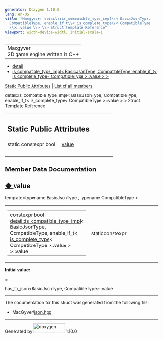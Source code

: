 ```yaml
---
generator: Doxygen 1.10.0
lang: en-US
title: "Macgyver: detail::is_compatible_type_impl\\< BasicJsonType,
  CompatibleType, enable_if_t\\< is_complete_type\\< CompatibleType
  \\>::value \\> \\> Struct Template Reference"
viewport: width=device-width, initial-scale=1
---
```


<div id="top">

<div id="titlearea">

<table data-cellspacing="0" data-cellpadding="0">
<colgroup>
<col style="width: 100%" />
</colgroup>
<tbody>
<tr id="projectrow" class="odd">
<td id="projectalign"><div id="projectname">
Macgyver
</div>
<div id="projectbrief">
2D game engine written in C++
</div></td>
</tr>
</tbody>
</table>

</div>

<div id="main-nav">

</div>

<div id="nav-path" class="navpath">

- <a href="namespacedetail.html" class="el">detail</a>
- <a
  href="structdetail_1_1is__compatible__type__impl_3_01_basic_json_type_00_01_compatible_type_00_01enablc5e6eb56f10e073702c6c152991f15b9.html"
  class="el">is_compatible_type_impl&lt; BasicJsonType, CompatibleType,
  enable_if_t&lt; is_complete_type&lt; CompatibleType &gt;::value &gt;
  &gt;</a>

</div>

</div>

<div class="header">

<div class="summary">

[Static Public Attributes](#pub-static-attribs) \| [List of all
members](structdetail_1_1is__compatible__type__impl_3_01_basic_json_type_00_01_compatible_type_00_01enabl9132c4b5fbe0505d296538fee2afa0cf.html)

</div>

<div class="headertitle">

<div class="title">

detail::is_compatible_type_impl\< BasicJsonType, CompatibleType,
enable_if_t\< is_complete_type\< CompatibleType \>::value \> \> Struct
Template Reference

</div>

</div>

</div>

<div class="contents">

<table class="memberdecls">
<colgroup>
<col style="width: 50%" />
<col style="width: 50%" />
</colgroup>
<tbody>
<tr class="odd heading">
<td colspan="2"><h2 id="static-public-attributes"
class="groupheader"><span id="pub-static-attribs"></span> Static Public
Attributes</h2></td>
</tr>
<tr id="r_a73def970dcb2a8ab69584bef03e50cf0"
class="even memitem:a73def970dcb2a8ab69584bef03e50cf0">
<td class="memItemLeft" style="text-align: right;"
data-valign="top">static constexpr bool </td>
<td class="memItemRight" data-valign="bottom"><a
href="#a73def970dcb2a8ab69584bef03e50cf0" class="el">value</a></td>
</tr>
<tr class="odd separator:a73def970dcb2a8ab69584bef03e50cf0">
<td colspan="2" class="memSeparator"> </td>
</tr>
</tbody>
</table>

## Member Data Documentation

<span id="a73def970dcb2a8ab69584bef03e50cf0"></span>

## <span class="permalink">[◆ ](#a73def970dcb2a8ab69584bef03e50cf0)</span>value

<div class="memitem">

<div class="memproto">

<div class="memtemplate">

template\<typename BasicJsonType , typename CompatibleType \>

</div>

<table class="mlabels">
<colgroup>
<col style="width: 50%" />
<col style="width: 50%" />
</colgroup>
<tbody>
<tr class="odd">
<td class="mlabels-left"><table class="memname">
<tbody>
<tr class="odd">
<td class="memname">constexpr bool <a
href="structdetail_1_1is__compatible__type__impl.html"
class="el">detail::is_compatible_type_impl</a>&lt; BasicJsonType,
CompatibleType, enable_if_t&lt; <a
href="structdetail_1_1is__complete__type.html"
class="el">is_complete_type</a>&lt; CompatibleType &gt;::value &gt;
&gt;::value</td>
</tr>
</tbody>
</table></td>
<td class="mlabels-right"><span class="mlabels"><span
class="mlabel">static</span><span
class="mlabel">constexpr</span></span></td>
</tr>
</tbody>
</table>

</div>

<div class="memdoc">

**Initial value:**

<div class="fragment">

<div class="line">

=

</div>

<div class="line">

has_to_json\<BasicJsonType, CompatibleType\>::value

</div>

</div>

</div>

</div>

------------------------------------------------------------------------

The documentation for this struct was generated from the following file:

- MacGyver/<a href="json_8hpp_source.html" class="el">json.hpp</a>

</div>

------------------------------------------------------------------------

<span class="small">Generated
by [<img src="doxygen.svg" class="footer" width="104" height="31"
alt="doxygen" />](https://www.doxygen.org/index.html) 1.10.0</span>
